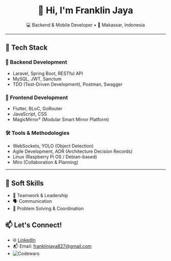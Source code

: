 <h1 align="center">👋 Hi, I'm Franklin Jaya</h1>

<p align="center">
  💻 Backend & Mobile Developer • 📍 Makassar, Indonesia  
</p>

---

## 🚀 Tech Stack

### 🧠 Backend Development
- Laravel, Spring Boot, RESTful API
- MySQL, JWT, Sanctum
- TDD (Test-Driven Development), Postman, Swagger

### 📱 Frontend Development
- Flutter, BLoC, GoRouter
- JavaScript, CSS
- MagicMirror² (Modular Smart Mirror Platform)

### 🛠 Tools & Methodologies
- WebSockets, YOLO (Object Detection)
- Agile Development, ADR (Architecture Decision Records)
- Linux (Raspberry Pi OS / Debian-based)
- Miro (Collaboration & Planning)

---

## 💼 Soft Skills
- 🤝 Teamwork & Leadership  
- 🗣️ Communication  
- 🧩 Problem Solving & Coordination


## 📫 Let's Connect!
- 🌐 [LinkedIn](https://id.linkedin.com/in/franklin-jaya-6a3697364)
- 📬 Email: franklinjaya827@gmail.com
- ![Codewars](https://github.r2v.ch/codewars?user=FranklinJaya2006&stroke=#0000FF)

